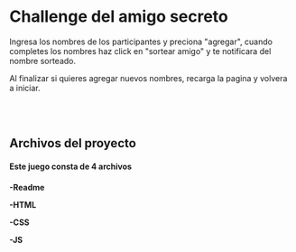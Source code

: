 <h1>Challenge del amigo secreto</h1>

<P>Ingresa los nombres de los participantes y preciona "agregar", 
cuando completes los nombres haz click en "sortear amigo" y te notificara del nombre sorteado.</P>

<P>Al finalizar si quieres agregar nuevos nombres, recarga la pagina y volvera a iniciar.</P>

<br></br>

<h2>Archivos del proyecto</h2>

<h4>Este juego consta de 4 archivos<h4>
<p>-Readme</p>
<p>-HTML</p>
<P>-CSS</P>
<P>-JS</P>
